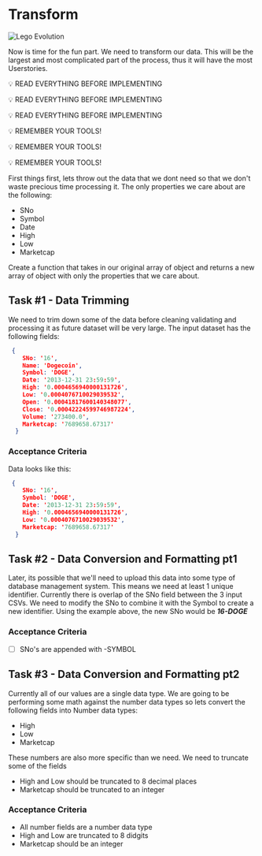 # Transform
![Lego Evolution](https://media-exp1.licdn.com/dms/image/C561BAQH1aRMWXFBG0w/company-background_10000/0/1519796342407?e=2159024400&v=beta&t=Xn6H_hK-2fatIm-JOKZf5V8wR9Wyz0vWHUeLFXJT290)

Now is time for the fun part. We need to transform our data. This will be the largest and most complicated part of the process, thus it will have the most Userstories. 


:bulb: READ EVERYTHING BEFORE IMPLEMENTING
 
:bulb: READ EVERYTHING BEFORE IMPLEMENTING
 
:bulb: READ EVERYTHING BEFORE IMPLEMENTING


:bulb: REMEMBER YOUR TOOLS!
 
:bulb: REMEMBER YOUR TOOLS!
 
:bulb: REMEMBER YOUR TOOLS!

First things first, lets throw out the data that we dont need so that we don't waste precious time processing it. The only properties we care about are the following:

- SNo
- Symbol
- Date
- High
- Low
- Marketcap

Create a function that takes in our original array of object and returns a new array of object with only the properties that we care about.

## Task #1 - Data Trimming

We need to trim down some of the data before cleaning validating and processing it as future dataset will be very large. The input dataset has the following fields:
``` json
 {
    SNo: '16',
    Name: 'Dogecoin',
    Symbol: 'DOGE',
    Date: '2013-12-31 23:59:59',
    High: '0.0004656940000131726',
    Low: '0.0004076710029039532',
    Open: '0.00041817600140348077',
    Close: '0.00042224599746987224',
    Volume: '273400.0',
    Marketcap: '7689658.67317'
  }
```

### Acceptance Criteria
Data looks like this:
```json
 {
    SNo: '16',
    Symbol: 'DOGE',
    Date: '2013-12-31 23:59:59',
    High: '0.0004656940000131726',
    Low: '0.0004076710029039532',
    Marketcap: '7689658.67317'
  }
```

## Task #2 - Data Conversion and Formatting pt1

Later, its possible that we'll need to upload this data into some type of database management system. This means we need at least 1 unique identifier. Currently there is overlap of the SNo field between the 3 input CSVs. We need to modify the SNo to combine it with the Symbol to create a new identifier. Using the example above, the new SNo would be ***16-DOGE*** 

### Acceptance Criteria

- [ ] SNo's are appended with -SYMBOL

## Task #3 - Data Conversion and Formatting pt2

Currently all of our values are a single data type. We are going to be performing some math against the number data types so lets convert the following fields into Number data types:

- High
- Low
- Marketcap

These numbers are also more specific than we need. We need to truncate some of the fields

- High and Low should be truncated to 8 decimal places
- Marketcap should be truncated to an integer

### Acceptance Criteria
- All number fields are a number data type
- High and Low are truncated to 8 didgits
- Marketcap should be an integer 